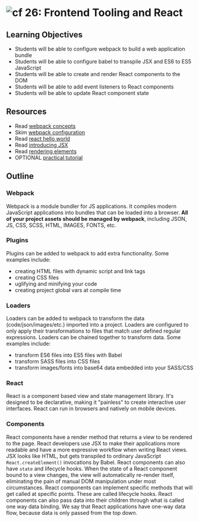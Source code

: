 ![cf](http://i.imgur.com/7v5ASc8.png) 26: Frontend Tooling and React
===

## Learning Objectives
* Students will be able to configure webpack to build a web application bundle
* Students will be able to configure babel to transpile JSX and ES6 to ES5 JavaScript
* Students will be able to create and render React components to the DOM
* Students will be able to add event listeners to React components 
* Students will be able to update React component state

## Resources
* Read [webpack concepts](https://webpack.js.org/concepts/)
* Skim [webpack configuration](https://webpack.js.org/configuration/)
* Read [react hello world](https://facebook.github.io/react/docs/hello-world.html) 
* Read [introducing JSX](https://facebook.github.io/react/docs/introducing-jsx.html)
* Read [rendering elements](https://facebook.github.io/react/docs/rendering-elements.html)
* OPTIONAL [practical tutorial](https://reactjs.org/tutorial/tutorial.html)

## Outline

### Webpack
Webpack is a module bundler for JS applications. It compiles modern JavaScript applications into bundles that can be loaded into a browser. **All of your project assets should be managed by webpack**, including JSON, JS, CSS, SCSS, HTML, IMAGES, FONTS, etc.

### Plugins 
Plugins can be added to webpack to add extra functionality. Some examples include:  
 * creating HTML files with dynamic script and link tags
 * creating CSS files
 * uglifying and minifying your code
 * creating project global vars at compile time

### Loaders
Loaders can be added to webpack to transform the data (code/json/images/etc.) imported into a project. Loaders are configured to only apply their transformations to files that match user defined regular expressions. Loaders can be chained together to transform data. Some examples include:
* transform ES6 files into ES5 files with Babel
* transform SASS files into CSS files
* transform images/fonts into base64 data embedded into your SASS/CSS

### React
React is a component based view and state management library. It's designed to be declarative, making it "painless" to create interactive user interfaces. React can run in browsers and natively on mobile devices.

### Components  
React components have a render method that returns a view to be rendered to the page. React developers use JSX to make their applications more readable and have a more expressive workflow when writing React views. JSX looks like HTML, but gets transpiled to ordinary JavaScript `React.createElement()` invocations by Babel. React components can also have `state` and lifecycle hooks. When the state of a React component bound to a view changes, the view will automatically re-render itself, eliminating the pain of manual DOM manipulation under most circumstances. React components can implement specific methods that will get called at specific points. These are called lifecycle hooks. React components can also pass data into their children through what is called one way data binding. We say that React applications have one-way data flow, because data is only passed from the top down.
